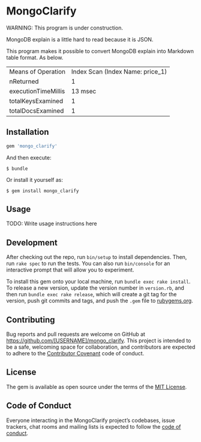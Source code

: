 # MongoClarify

WARNING: This program is under construction.

MongoDB explain is a little hard to read because it is JSON.

This program makes it possible to convert MongoDB explain into Markdown table format. As below.

| | |
| ---- | ---- |
| Means of Operation  | Index Scan (Index Name: price_1) |
| nReturned           | 1 |
| executionTimeMillis | 13 msec |
| totalKeysExamined   | 1 |
| totalDocsExamined   | 1 |

## Installation

```ruby
gem 'mongo_clarify'
```

And then execute:

    $ bundle

Or install it yourself as:

    $ gem install mongo_clarify

## Usage

TODO: Write usage instructions here

## Development

After checking out the repo, run `bin/setup` to install dependencies. Then, run `rake spec` to run the tests. You can also run `bin/console` for an interactive prompt that will allow you to experiment.

To install this gem onto your local machine, run `bundle exec rake install`. To release a new version, update the version number in `version.rb`, and then run `bundle exec rake release`, which will create a git tag for the version, push git commits and tags, and push the `.gem` file to [rubygems.org](https://rubygems.org).

## Contributing

Bug reports and pull requests are welcome on GitHub at https://github.com/[USERNAME]/mongo_clarify. This project is intended to be a safe, welcoming space for collaboration, and contributors are expected to adhere to the [Contributor Covenant](http://contributor-covenant.org) code of conduct.

## License

The gem is available as open source under the terms of the [MIT License](https://opensource.org/licenses/MIT).

## Code of Conduct

Everyone interacting in the MongoClarify project’s codebases, issue trackers, chat rooms and mailing lists is expected to follow the [code of conduct](https://github.com/[USERNAME]/mongo_clarify/blob/master/CODE_OF_CONDUCT.md).

